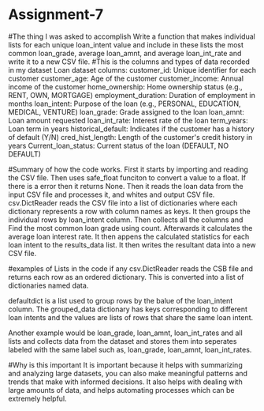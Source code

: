 # Assignment-7
#The thing I was asked to accomplish
Write a function that makes individual lists for each unique loan_intent value and include in these lists the most common loan_grade, average loan_amnt, and average loan_int_rate and write it to a new CSV file.
#This is the columns and types of data recorded in my dataset
Loan dataset columns: customer_id: Unique identifier for each customer customer_age: Age of the customer customer_income: Annual income of the customer home_ownership: Home ownership status (e.g., RENT, OWN, MORTGAGE) employment_duration: Duration of employment in months loan_intent: Purpose of the loan (e.g., PERSONAL, EDUCATION, MEDICAL, VENTURE) loan_grade: Grade assigned to the loan loan_amnt: Loan amount requested loan_int_rate: Interest rate of the loan term_years: Loan term in years historical_default: Indicates if the customer has a history of default (Y/N) cred_hist_length: Length of the customer's credit history in years Current_loan_status: Current status of the loan (DEFAULT, NO DEFAULT)

#Summary of how the code works.
First it starts by importing and reading the CSV file. Then uses safe_float funciton to convert a value to a float. If there is a error then it returns None. Then it reads the loan data from the input CSV file and processes it, and whites and output CSV file. csv.DictReader reads the CSV file into a list of dictionaries where each dictionary represents a row with column names as keys. It then groups the individual rows by loan_intent column. Then collects all the columns and Find the most common loan grade using count. Afterwards it calculates the average loan interest rate. It then appens the calculated statistics for each loan intent to the results_data list. It then writes the resultant data into a new CSV file.

#examples of Lists in the code if any
csv.DictReader reads the CSB file and returns each row as an ordered dictionary. This is converted  into a list of dictionaries named data.

defaultdict is a list used to group rows by the balue of the loan_intent column. The grouped_data dictionary has keys corresponding to different loan intents and the values are lists of rows that share the same loan intent. 

Another example would be 
loan_grade, loan_amnt, loan_int_rates and all lists  and collects data from the dataset and stores them into seperates labeled with the same label such as, loan_grade, loan_amnt, loan_int_rates. 

#Why is this important
It is important because it helps with summarizing and analyzing large datasets, you can also make meaningful patterns and trends that make with informed decisions. It also helps with dealing with large amounts of data, and helps automating processes which can be extremely helpful. 


